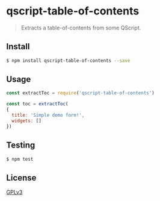 # qscript-table-of-contents

> Extracts a table-of-contents from some QScript.

## <a name="install"></a>Install
```bash
$ npm install qscript-table-of-contents --save
```

## <a name="usage"></a>Usage

```javascript
const extractToc = require('qscript-table-of-contents')

const toc = extractToc(
{
  title: 'Simple demo form!',
  widgets: []
})

```

## <a name="test"></a>Testing

```bash
$ npm test
```

## <a name="license"></a>License
[GPLv3](https://github.com/wmfs/qscript/blob/master/LICENSE)
